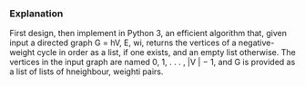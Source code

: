 ### Explanation
First design, then implement in Python 3, an efficient algorithm that,
given input a directed graph G = hV, E, wi, returns the vertices of a negative-weight cycle in
order as a list, if one exists, and an empty list otherwise. The vertices in the input graph are
named 0, 1, . . . , |V | − 1, and G is provided as a list of lists of hneighbour, weighti pairs.
